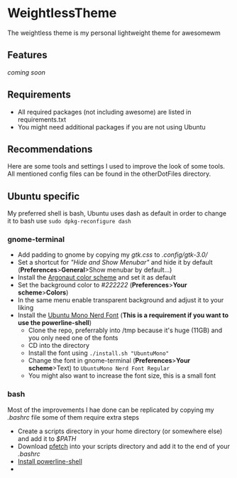# WeightlessTheme
The weightless theme is my personal lightweight theme for awesomewm

## Features
*coming soon*

## Requirements
- All required packages (not including awesome) are listed in requirements.txt
- You might need additional packages if you are not using Ubuntu

## Recommendations
Here are some tools and settings I used to improve the look of some tools.
All mentioned config files can be found in the otherDotFiles directory.

## Ubuntu specific
My preferred shell is bash, Ubuntu uses dash as default in order to change it to bash use
```sudo dpkg-reconfigure dash```

### gnome-terminal
- Add padding to gnome by copying my *gtk.css* to *.config/gtk-3.0/*
- Set a shortcut for *"Hide and Show Menubar"* and hide it by default (**Preferences**>**General**>Show menubar by default...)
- Install the [Argonaut color scheme](https://mayccoll.github.io/Gogh/) and set it as default
- Set the background color to *#222222* (**Preferences**>**Your scheme**>**Colors**)
- In the same menu enable transparent background and adjust it to your liking
- Install the [Ubuntu Mono Nerd Font](https://github.com/ryanoasis/nerd-fonts) (**This is a requirement if you want to use the powerline-shell**)
  - Clone the repo, preferrably into /tmp because it's huge (11GB) and you only need one of the fonts
  - CD into the directory
  - Install the font using ```./install.sh "UbuntuMono"```
  - Change the font in gnome-terminal (**Preferences**>**Your scheme**>Text) to ```UbuntuMono Nerd Font Regular```
  - You might also want to increase the font size, this is a small font

### bash
Most of the improvements I hae done can be replicated by copying my *.bashrc* file some of them require extra steps
- Create a scripts directory in your home directory (or somewhere else) and add it to *$PATH*
- Download [pfetch](https://github.com/dylanaraps/pfetch) into your scripts directory and add it to the end of your *.bashrc*
- [Install powerline-shell](https://github.com/b-ryan/powerline-shell)
- 

